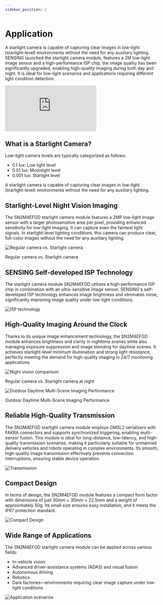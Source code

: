 ```yaml
---
sidebar_position: 2
---
```


# Application

A starlight camera is capable of capturing clear images in low-light (starlight-level) environments without the need for any auxiliary lighting. SENSING launched the starlight camera module, features a 2M low-light image sensor and a high-performance ISP chip, the image quality has been significantly upgraded, enabling high-quality imaging during both day and night. It is ideal for low-light scenarios and applications requiring different light condition detection.

<div style={{textAlign: 'center', position: 'relative', width: '100%', paddingBottom: '56.25%'}}>
  <iframe
    style={{position: 'absolute', top: 0, left: 0, width: '100%', height: '100%'}}
    src="https://50002352.s21v.huaweicloudsite.cn/58/ABUIABA6GAAgstnYuwYohqmRhQM.mp4"
    scrolling="no"
    border="0"
    frameBorder="no"
    framespacing="0"
    allowFullScreen="true">
  </iframe>
</div>

## What is a Starlight Camera?

Low-light camera levels are typically categorized as follows:

- 0.1 lux: Low light level
- 0.01 lux: Moonlight level
- 0.001 lux: Starlight level

A starlight camera is capable of capturing clear images in low-light (starlight-level) environments without the need for any auxiliary lighting.

## Starlight-Level Night Vision Imaging

The SN2M4EFGD starlight camera module features a 2MP low-light image sensor with a larger photosensitive area per pixel, providing enhanced sensitivity for low-light imaging. It can capture even the faintest light signals. In starlight-level lighting conditions, this camera can produce clear, full-color images without the need for any auxiliary lighting.

<div style={{textAlign: 'center'}}>
    <img src="https://raw.githubusercontent.com/1214658495/myWikiFiles/main/Camera/1_9_Night_Vision_Camera/Starvis_Camera/SN2M4EFGD/Application/regular_vs_starlight.png" alt="Regular camera vs. Starlight camera" 
    style={{maxWidth: '80%', height:'auto'}} />
    <p>Regular camera vs. Starlight camera</p>
</div>

## SENSING Self-developed ISP Technology

The starlight camera module SN2M4EFGD utilizes a high-performance ISP chip in combination with an ultra-sensitive image sensor. SENSING's self-developed ISP technology enhances image brightness and eliminates noise, significantly improving image quality under low-light conditions.

<div style={{textAlign: 'center'}}>
    <img src="https://raw.githubusercontent.com/1214658495/myWikiFiles/main/Camera/1_9_Night_Vision_Camera/Starvis_Camera/SN2M4EFGD/Application/ISP_tech.png" alt="ISP technology" 
    style={{maxWidth: '80%', height:'auto'}} />
</div>

## High-Quality Imaging Around the Clock

Thanks to its unique image enhancement technology, the SN2M4EFGD module enhances brightness and clarity in nighttime scenes while also managing exposure suppression and image blending for daytime scenes. It achieves starlight-level minimum illumination and strong light resistance, perfectly meeting the demand for high-quality imaging in 24/7 monitoring applications.

<div style={{textAlign: 'center'}}>
    <img src="https://raw.githubusercontent.com/1214658495/myWikiFiles/main/Camera/1_9_Night_Vision_Camera/Starvis_Camera/SN2M4EFGD/Application/night_comparison.png" alt="Night vision comparison" 
    style={{maxWidth: '80%', height:'auto'}} />
    <p>Regular camera vs. Starlight camera at night</p>
</div>

<div style={{textAlign: 'center'}}>
    <img src="https://raw.githubusercontent.com/1214658495/myWikiFiles/main/Camera/1_9_Night_Vision_Camera/Starvis_Camera/SN2M4EFGD/Application/daytime_outdoor.png" alt="Outdoor Daytime Multi-Scene Imaging Performance" 
    style={{maxWidth: '80%', height:'auto'}} />
    <p>Outdoor Daytime Multi-Scene Imaging Performance</p>
</div>

## Reliable High-Quality Transmission

The SN2M4EFGD starlight camera module employs GMSL2 serializers with FAKRA connectors and supports synchronized triggering, enabling multi-sensor fusion. This module is ideal for long-distance, low-latency, and high-quality transmission scenarios, making it particularly suitable for unmanned delivery vehicles and robots operating in complex environments. Its smooth, high-quality image transmission effectively prevents connection interruptions, ensuring stable device operation.

<div style={{textAlign: 'center'}}>
    <img src="https://raw.githubusercontent.com/1214658495/myWikiFiles/main/Camera/1_9_Night_Vision_Camera/Starvis_Camera/SN2M4EFGD/Application/transmission.png" alt="Transmission" 
    style={{maxWidth: '80%', height:'auto'}} />
</div>

## Compact Design

In terms of design, the SN2M4EFGD module features a compact form factor with dimensions of just 30mm × 30mm × 22.5mm and a weight of approximately 50g. Its small size ensures easy installation, and it meets the IP67 protection standard.

<div style={{textAlign: 'center'}}>
    <img src="https://raw.githubusercontent.com/1214658495/myWikiFiles/main/Camera/1_9_Night_Vision_Camera/Starvis_Camera/SN2M4EFGD/Application/compact_design.png" alt="Compact Design" 
    style={{maxWidth: '80%', height:'auto'}} />
</div>

## Wide Range of Applications

The SN2M4EFGD starlight camera module can be applied across various fields:
- In-vehicle vision
- Advanced driver-assistance systems (ADAS) and visual fusion
- Autonomous driving
- Robotics
- Dark factories—environments requiring clear image capture under low-light conditions

<div style={{textAlign: 'center'}}>
    <img src="https://raw.githubusercontent.com/1214658495/myWikiFiles/main/Camera/1_9_Night_Vision_Camera/Starvis_Camera/SN2M4EFGD/Application/applications.png" alt="Application scenarios" 
    style={{maxWidth: '80%', height:'auto'}} />
</div>